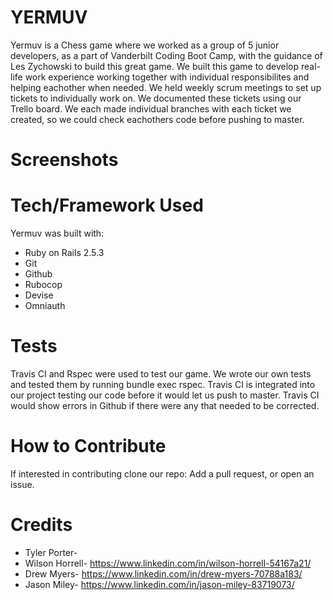 # YERMUV

Yermuv is a Chess game where we worked as a group of 5 junior developers, as a part of Vanderbilt Coding Boot Camp, with the guidance of Les Zychowski to build this great game. We built this game to develop real-life work experience working together with individual responsibilites and helping eachother when needed. We held weekly scrum meetings to set up tickets to individually work on. We documented these tickets using our Trello board. We each made individual branches with each ticket we created, so we could check eachothers code before pushing to master. 

# Screenshots



# Tech/Framework Used

Yermuv was built with:
- Ruby on Rails 2.5.3
- Git
- Github
- Rubocop
- Devise
- Omniauth

# Tests

Travis CI and Rspec were used to test our game. We wrote our own tests and tested them by running bundle exec rspec. Travis CI is integrated into our project testing our code before it would let us push to master. Travis CI would show errors in Github if there were any that needed to be corrected.

# How to Contribute

If interested in contributing clone our repo: 
Add a pull request, or open an issue. 

# Credits

- Tyler Porter- 
- Wilson Horrell- https://www.linkedin.com/in/wilson-horrell-54167a21/
- Drew Myers- https://www.linkedin.com/in/drew-myers-70788a183/
- Jason Miley- https://www.linkedin.com/in/jason-miley-83719073/
